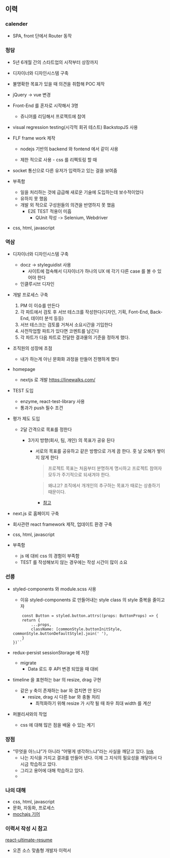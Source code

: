 ## 이력

### calender

- SPA, front 단에서 Router 동작

### 청담

- 5년 6개월 간의 스타트업의 시작부터 상장까지
- 디자이너와 디자인시스템 구축
- 불명확한 목표가 있을 때 의견을 취합해 POC 제작
- jQuery -> vue 변경
- Front-End 를 혼자로 시작해서 3명
  - 쥬니어를 리딩해서 프로젝트에 참여
- visual regression testing(시각적 회귀 테스트) BackstopJS 사용
- FLF frame work 제작

  - nodejs 기반의 backend 와 fontend 에서 같이 사용

  - 제한 적으로 사용 - css 를 리펙토링 할 때

- socket 통신으로 다른 유저가 입력하고 있는 걸을 보여줌

- 부족함

  - 일을 처리하는 것에 급급해 새로운 기술에 도입하는데 보수적이었다
  - 유하지 못 했음
  - 개발 외 적으로 구성원들의 의견을 반영하지 못 했음
    - E2E TEST 적용이 미흡
      - QUnit 작성 -> Selenium, Webdriver

- css, html, javascript

### 역삼

- 디자이너와 디자인시스템 구축

  - docz -> styleguidist 사용
    - 사이트에 접속해서 디자이너가 하나의 UX 에 각기 다른 case 를 볼 수 있어야 한다
  - 인클루시브 디자인

- 개발 프로세스 구축

  1. PM 이 이슈를 만든다
  2. 각 파트에서 검토 후 서브 테스크를 작성한다(디자인, 기획, Font-End, Back-End, 데이터 분석 등등)
  3. 서브 테스크는 검토를 거쳐서 소요시간을 기입한다
  4. 사전작업할 파트가 있다면 코멘트를 남긴다
  5. 각 파트가 다음 파트로 전달한 결과물의 기준을 정하게 했다.

- 조직원의 성장에 초점

  - 내가 하는게 아닌 문화화 과정을 만들어 진행하게 했다

- homepage

  - nextjs 로 개발
    https://linewalks.com/

- TEST 도입

  - enzyme, react-test-library 사용
  - 통과가 push 필수 조건

- 평가 제도 도입

  - 2달 간격으로 목표를 정한다

    - 3가지 방향(회사, 팀, 개인) 의 목표가 공유 된다

      - 서로의 목표를 공유하고 같은 방향으로 가게 끔 한다. 훗 날 오해가 쌓이지 않게 한다

        > 프로젝트 목표는 처음부터 분명하게 명시하고 프로젝트 참여자 모두가 주기적으로 되새겨야 한다.

        > 왜냐고? 조직에서 개개인의 추구하는 목표가 때로는 상충하기 때문이다.

        - [참고](/review/review-of-Adrenaline-Junkies-and-Template-Zombies/#71-크고-또렷하게)

- next.js 로 홈페이지 구축
- 회사관련 react framework 제작, 업데이트 환경 구축
- css, html, javascript

- 부족함
  - js 에 대비 css 의 경험이 부족함
  - TEST 를 작성해보지 않는 경우에는 작성 시간이 많이 소요

### 선릉

- styled-components 와 module.scss 사용
  - 이유 styled-components 로 만들어내는 style class 의 style 중복을 줄이고자
  ```
      const Button = styled.button.attrs((props: ButtonProps) => {
      return {
          ...props,
          className: [commonStyle.buttonInitStyle, commonStyle.buttonDefaultStyle].join(' '),
      }
  })``
  ```
- redux-persist sessionStorage 에 저장

  - migrate
    - Data 로드 후 API 변경 되었을 때 대비

- timeline 을 표현하는 bar 의 resize, drag 구현

  - 같은 y 축이 존재하는 bar 와 겹치면 안 된다
    - resize, drag 시 다른 bar 와 충돌 처리
      - 최적화하기 위해 resize 가 시작 될 때 좌우 최대 width 를 계산

- 퍼블리셔와의 작업
  - css 에 대해 많은 점을 배울 수 있는 계기

### 장점

- “무엇을 아느냐”가 아니라 “어떻게 생각하느냐”라는 사실을 깨닫고 있다. [link](https://hyunseob.github.io/2016/02/21/how-to-become-a-great-frontend-engineer/)
  - 나는 지식을 가지고 결과를 만들어 낸다. 이제 그 지식의 필요성을 깨닿아서 다시금 학습하고 았다.
  - 그리고 용어에 대해 학습하고 있다.
  -

### 나의 대해

- css, html, javascript
- 문화, 자동화, 프로세스
- [mochajs 기어](https://github.com/mochajs/mocha/blob/v7.0.1/CHANGELOG.md#book-documentation-4)

### 이력서 작성 시 참고

[react-ultimate-resume](https://github.com/welovedevs/react-ultimate-resume)

- 오픈 소스 맞춤형 개발자 이력서
